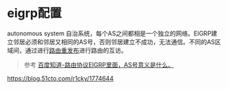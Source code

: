 # eigrp配置

autonomous system 自治系统，每个AS之间都相是一个独立的网络。EIGRP建立邻居必须和邻居又相同的AS号，否则邻居建立不成功，无法通信。不同的AS区域间，通过进行[路由重发布](https://baike.baidu.com/item/%E8%B7%AF%E7%94%B1%E9%87%8D%E5%88%86%E5%8F%91)进行路由的互访。

> 参考 [百度知道-路由协议EIGRP里面，AS号意义是什么。](https://zhidao.baidu.com/question/545021403.html?qbl=relate_question_0)

https://blog.51cto.com/r1cky/1774644

